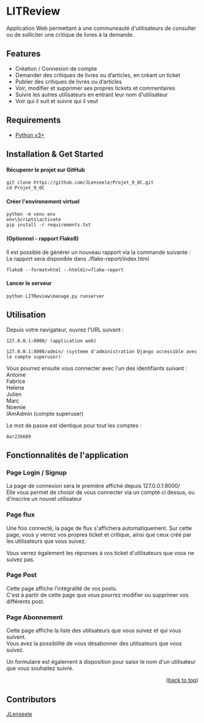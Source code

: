 <a name="readme-top"></a>
# LITReview

Application Web permettant à une communeauté d'utilisateurs de consulter ou de solliciter une critique de livres à la demande.

## Features

- Création / Connexion de compte 
- Demander des critiques de livres ou d’articles, en créant un ticket 
- Publier des critiques de livres ou d’articles
- Voir, modifier et supprimer ses propres tickets et commentaires
- Suivre les autres utilisateurs en entrant leur nom d'utilisateur
- Voir qui il suit et suivre qui il veut

## Requirements

+ [Python v3+](https://www.python.org/downloads/)

## Installation & Get Started

#### Récuperer le projet sur GitHub

    git clone https://github.com/JLenseele/Projet_9_OC.git
    cd Projet_9_OC

#### Créer l'environement virtuel

    python -m venv env
    env\Scripts\activate
    pip install -r requirements.txt
    
#### (Optionnel - rapport Flake8)  
Il est possible de générer un nouveau rapport via la commande suivante :  
Le rapport sera disponible dans ./flake-report/index.html

    flake8 --format=html --htmldir=flake-report
    
#### Lancer le serveur

    python LITReview\manage.py runserver

## Utilisation

Depuis votre navigateur, ouvrez l'URL suivant : 

    127.0.0.1:8000/ (application web)  
    
    127.0.0.1:8000/admin/ (systeme d'administration Django accessible avec le compte superuser)  
    
    
Vous pourrez ensuite vous connecter avec l'un des identifiants suivant :  
  Antoine  
	Fabrice  
	Helene  
	Julien  
	Marc  
	Noemie  
	IAmAdmin (compte superuser)  
  
Le mot de passe est identique pour tout les comptes :  

    Axr235689

## Fonctionnalités de l'application

### Page Login / Signup

La page de connexion sera le première affiché depuis 127.0.0.1:8000/  
Elle vous permet de choisir de vous connecter via un compte ci dessus, ou d'inscrire un nouvel utilisateur  

### Page flux

Une fois connecté, la page de flux s'affichera automatiquement.
Sur cette page, vous y verrez vos propres ticket et critique, ainsi que ceux créé par les utilisateurs que vous suivez.

Vous verrez également les réponses à vos ticket d'utilisateurs que vous ne suivez pas.

### Page Post

Cette page affiche l'intégralité de vos posts.  
C'est à partir de cette page que vous pourrez modifier ou supprimer vos différents post.

### Page Abonnement

Cette page affiche la liste des utilisateurs que vous suivez et qui vous suivent.  
Vous avez la possibilité de vous désabonner des utilisateurs que vous suivez.  

Un formulaire est également à disposition pour saisir le nom d'un utilisateur que vous souhaitez suivre.  

<p align="right">(<a href="#readme-top">back to top</a>)</p>

## Contributors

[JLenseele](https://github.com/JLenseele)
